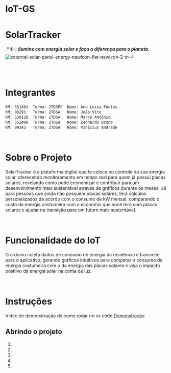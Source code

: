 # IoT-GS

# SolarTracker <img src="documentacao/solartracker.png" alt="SolarTracker" width="35" height="35" /> 

˖°☀️💡 ***Ilumine com energia solar e faça a diferença para o planeta.*** <img width="30" height="30" src="https://img.icons8.com/external-nawicon-flat-nawicon/64/external-solar-panel-energy-nawicon-flat-nawicon-2.png" alt="external-solar-panel-energy-nawicon-flat-nawicon-2"/> ࿐࿔

<br>

# Integrantes
    RM: 551401  Turma: 2TDSPF  Nome: Ana Luiza Fontes 
    RM: 86293   Turma: 2TDSA   Nome: João Vito
    RM: 550128  Turma: 2TDSA   Nome: Marco Antônio
    RM: 552408  Turma: 2TDSA   Nome: Leonardo Bruno
    RM: 99343   Turma: 2TDSA   Nome: Vinicius Andrade

<br>

# Sobre o Projeto
SolarTracker é a plataforma digital que te coloca no controle da sua energia solar, oferecendo monitoramento em tempo real para quem já possui placas solares, revelando como pode economizar e contribuir para um desenvolvimento mais sustentável através de gráficos durante os meses. Já para pessoas que ainda não possuem placas solares, terá cálculos personalizados de acordo com o consumo de kW mensal, comparando o custo da energia costumeira com a economia que você terá com placas solares e ajudar na transição para um futuro mais sustentável.

<br>

# Funcionalidade do IoT 
O arduino coleta dados de consumo de energia da residência e transmite para o aplicativo, gerando gráficos intuitivos para comparar o consumo de energia costumeira com o da energia das placas solares e veja o impacto positivo da energia solar na conta de luz.


<br>

# Instruções

Video de demonstração de como rodar no vs code [Demonstração](https://youtu.be/u3UUbkoHH0w/)

## Abrindo o projeto
1.
2.
3. 
4. 
5. 




<br>
